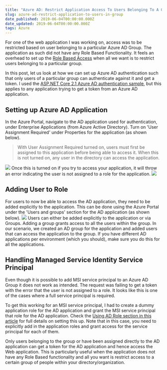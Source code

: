 ```yaml
---
title: "Azure AD: Restrict Application Access To Users Belonging To A Group"
slug: azure-ad-restrict-application-to-users-in-group
date_published: 2019-06-04T00:00:00.000Z
date_updated: 2019-06-04T00:00:00.000Z
tags: Azure
---
```


For one of the web application I was working on, access was to be restricted based on user belonging to a particular Azure AD Group. The application as such did not have any Role Based Functionality. It feels an overhead to set up the [Role Based Access](__GHOST_URL__/blog/dot-net-core-api-and-azure-ad-groups-based-access/) when all we want is to restrict users belonging to a particular group.

In this post, let us look at how we can set up Azure AD authentication such that only users of a particular group can authenticate against it and get a token. I used the [ASP.NET Core 2.1 Azure AD authentication sample](https://github.com/juunas11/aspnetcore2aadauth), but this applies to any application trying to get a token from an Azure AD application.

## Setting up Azure AD Application

In the Azure Portal, navigate to the AD application used for authentication, under Enterprise Applications (from Azure Active Directory). Turn on 'User Assignment Required' under Properties for the application (as shown below).

> With User Assignment Required turned on, users must first be assigned to this application before being able to access it. When this is not turned on, any user in the directory can access the application.

![](__GHOST_URL__/content/images/azure_ad_user_assignment.jpg)
Once this is turned on if you try to access your application, it will throw an error indicating the user is not assigned to a role for the application.
![](__GHOST_URL__/content/images/azure_ad_user_role_error.jpg)
## Adding User to Role

For users to now be able to access the AD application, they need to be added explicitly to the application. This can be done using the Azure Portal under the 'Users and groups' section for the AD application (as shown below).
![](__GHOST_URL__/content/images/azure_ad_user_role_add.jpg)
Users can either be added explicitly to the application or via Groups. Adding a group grants access to all the users within the group. In our scenario, we created an AD group for the application and added users that can access the application to the group. If you have different AD applications per environment (which you should), make sure you do this for all the applications.

## Handling Managed Service Identity Service Principal

Even though it is possible to add MSI service principal to an Azure AD Group it does not work as intended. The request was failing to get a token with the error that the user is not assigned to a role. It looks like this is one of the cases where a full service principal is required.

To get this working for an MSI service principal, I had to create a dummy application role for the AD application and grant the MSI service principal that role for the AD application. Check the [Using AD Role section in this article](__GHOST_URL__/blog/how-to-authenticate-azure-function-with-azure-web-app-using-managed-service-identity/#using-ad-role) for full details on setting this up. Note that in this case, you need to explicitly add in the application roles and grant access for the service principal for each of them.

Only users belonging to the group or have been assigned directly to the AD application can get a token for the AD application and hence access the Web application. This is particularly useful when the application does not have any Role Based functionality and all you want is restrict access to a certain group of people within your directory/organization.
